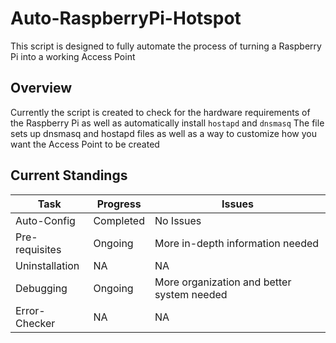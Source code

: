 # Auto-RaspberryPi-Hotspot
This script is designed to fully automate the process of turning a Raspberry Pi into a working Access Point

## Overview

Currently the script is created to check for the hardware requirements of the Raspberry Pi as well as automatically install `hostapd` and `dnsmasq`
The file sets up dnsmasq and hostapd files as well as a way to customize how you want the Access Point to be created

## Current Standings

|Task|Progress|Issues|
|----|--------|------|
|Auto-Config|Completed|No Issues|
|Pre-requisites|Ongoing|More in-depth information needed|
|Uninstallation|NA|NA|
|Debugging|Ongoing|More organization and better system needed|
|Error-Checker|NA|NA|
